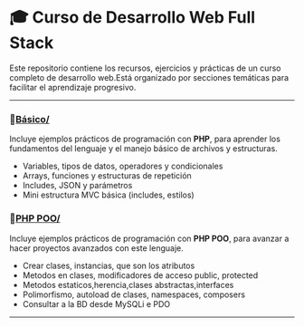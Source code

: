 # 🎓 Curso de Desarrollo Web Full Stack

Este repositorio contiene los recursos, ejercicios y prácticas de un curso completo de desarrollo web.Está organizado por secciones temáticas para facilitar el aprendizaje progresivo.

---
### 🔹[Básico/](./Basico)
Incluye ejemplos prácticos de programación con **PHP**, para aprender los fundamentos del lenguaje y el manejo básico de archivos y estructuras.

- Variables, tipos de datos, operadores y condicionales
- Arrays, funciones y estructuras de repetición
- Includes, JSON y parámetros
- Mini estructura MVC básica (includes, estilos)

### 🔹[PHP POO/](./PHPPOO)
Incluye ejemplos prácticos de programación con **PHP POO**, para avanzar a hacer proyectos avanzados con este lenguaje.

- Crear clases, instancias, que son los atributos
- Metodos en clases, modificadores de acceso public, protected
- Metodos estaticos,herencia,clases abstractas,interfaces
- Polimorfismo, autoload de clases, namespaces, composers
- Consultar a la BD desde MySQLi e PDO

---
